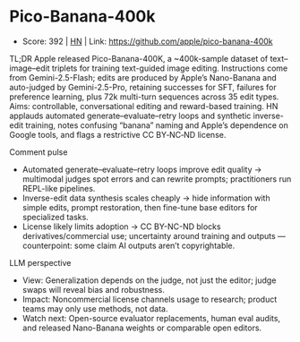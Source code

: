 # Pico-Banana-400k

- Score: 392 | [HN](https://news.ycombinator.com/item?id=45708524) | Link: https://github.com/apple/pico-banana-400k

TL;DR
Apple released Pico-Banana-400K, a ~400k-sample dataset of text–image–edit triplets for training text-guided image editing. Instructions come from Gemini-2.5-Flash; edits are produced by Apple’s Nano-Banana and auto-judged by Gemini-2.5-Pro, retaining successes for SFT, failures for preference learning, plus 72k multi-turn sequences across 35 edit types. Aims: controllable, conversational editing and reward-based training. HN applauds automated generate–evaluate–retry loops and synthetic inverse-edit training, notes confusing “banana” naming and Apple’s dependence on Google tools, and flags a restrictive CC BY‑NC‑ND license.

Comment pulse
- Automated generate–evaluate–retry loops improve edit quality → multimodal judges spot errors and can rewrite prompts; practitioners run REPL-like pipelines.
- Inverse-edit data synthesis scales cheaply → hide information with simple edits, prompt restoration, then fine-tune base editors for specialized tasks.
- License likely limits adoption → CC BY-NC-ND blocks derivatives/commercial use; uncertainty around training and outputs — counterpoint: some claim AI outputs aren’t copyrightable.

LLM perspective
- View: Generalization depends on the judge, not just the editor; judge swaps will reveal bias and robustness.
- Impact: Noncommercial license channels usage to research; product teams may only use methods, not data.
- Watch next: Open-source evaluator replacements, human eval audits, and released Nano-Banana weights or comparable open editors.
